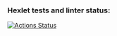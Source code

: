 ### Hexlet tests and linter status:
[![Actions Status](https://github.com/YchenikPHP/php-project-45/actions/workflows/hexlet-check.yml/badge.svg)](https://github.com/YchenikPHP/php-project-45/actions)